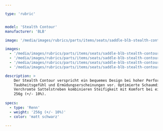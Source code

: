 ```yaml
---

type: 'rubric'


model: 'Stealth Contour'
manufacturer: 'BLB'

image: '/media/images/rubrics/parts/items/seats/saddle-blb-stealth-contour_1.jpeg'

images:
  - '/media/images/rubrics/parts/items/seats/saddle-blb-stealth-contour_2.jpeg'
  - '/media/images/rubrics/parts/items/seats/saddle-blb-stealth-contour_3.jpeg'
  - '/media/images/rubrics/parts/items/seats/saddle-blb-stealth-contour_4.jpeg'
  - '/media/images/rubrics/parts/items/seats/saddle-blb-stealth-contour_5.jpeg'

description: >
    Der Stealth Contour verspricht ein bequemes Design bei hoher Performance. Die Rillen beugen 
    Taubheitsgefühl und Ermüdungserscheinungen vor. Optimierte Schaumdichte verringert den Druck. 
    Verchromte Sattelstreben kombinieren Steifigkeit mit Komfort bei einem geringen Gewicht von nur 
    256g (+/- 10%).
    
specs: 
  - type: 'Renn'
  - weight: '256g (+/- 10%)'
  - color: 'matt schwarz'

---
```

